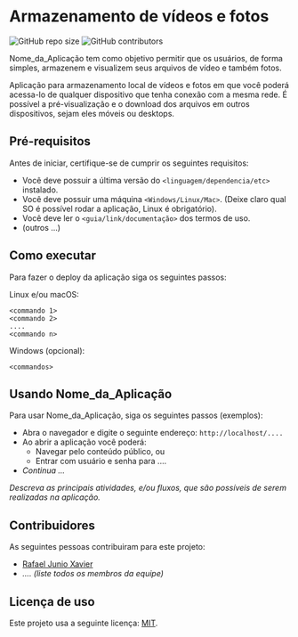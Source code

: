 # Armazenamento de vídeos e fotos

<!--- Exemplos de badges. Acesse https://shields.io para outras opções. Você pode querer incluir informações de dependencias, build, testes, licença, etc. --->
![GitHub repo size](https://img.shields.io/github/repo-size/rafael-junio/progweb-template)
![GitHub contributors](https://img.shields.io/github/contributors/rafael-junio/progweb-template)

Nome_da_Aplicação tem como objetivo permitir que os usuários, de forma simples, armazenem e visualizem seus arquivos de vídeo e também fotos. 

Aplicação para armazenamento local de vídeos e fotos em que você poderá acessa-lo de qualquer dispositivo que tenha conexão com a mesma rede.
É possível a pré-visualização e o download dos arquivos em outros dispositivos, sejam eles móveis ou desktops.

## Pré-requisitos

Antes de iniciar, certifique-se de cumprir os seguintes requisitos:
<!--- Estes são alguns exemplos de requisitos. Adicione, duplique e remove como necessário --->
* Você deve possuir a última versão do `<linguagem/dependencia/etc>` instalado.
* Você deve possuir uma máquina `<Windows/Linux/Mac>`. (Deixe claro qual SO é possível rodar a aplicação, Linux é obrigatório).
* Você deve ler o `<guia/link/documentação>` dos termos de uso.
* (outros ...)

## Como executar

Para fazer o deploy da aplicação siga os seguintes passos:

Linux e/ou macOS:
```
<commando 1>
<commando 2>
....
<commando n>
```

Windows (opcional):
```
<commandos>
```

## Usando Nome_da_Aplicação

Para usar Nome_da_Aplicação, siga os seguintes passos (exemplos):

* Abra o navegador e digite o seguinte endereço: `http://localhost/....`
* Ao abrir a aplicação você poderá:
  * Navegar pelo conteúdo público, ou
  * Entrar com usuário e senha para ....
* *Continua ...*  

*Descreva as principais atividades, e/ou fluxos, que são possíveis de serem realizadas na aplicação.*

## Contribuidores

As seguintes pessoas contribuiram para este projeto:

* [Rafael Junio Xavier](https://github.com/rafael-junio)
* *.... (liste todos os membros da equipe)*

## Licença de uso

<!--- Se não tiver certeza de qual, verifique este site: https://choosealicense.com/--->
Este projeto usa a seguinte licença: [MIT](https://choosealicense.com/licenses/mit/).
